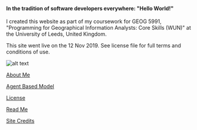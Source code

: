 <h4>In the tradition of software developers everywhere: "Hello World!"</h4>


<p>
I created this website as part of my coursework for GEOG 5991, "Programming for Geographical Information Analysts: Core Skills (WUN)" at the University of Leeds, United Kingdom.</p>
  
<p>This site went live on the 12 Nov 2019. See license file for full terms and conditions of use.</p>

![alt text](https://jlablacker.github.io/GEOG5991-Portfolio/globe.png "Globe")




<a href="https://jlablacker.github.io/GEOG5991-Portfolio/About.html">About Me</a>



<a href="https://jlablacker.github.io/GEOG5991-Portfolio/Agent.html">Agent Based Model</a>



<a href="https://jlablacker.github.io/GEOG5991-Portfolio/LICENSE.md"> License</a>
  
  
  
<a href="https://github.com/jlablacker/GEOG5991-Portfolio/README.html"> Read Me</a>
  


<a href="https://jlablacker.github.io/GEOG5991-Portfolio/Credits.html"> Site Credits</a>

